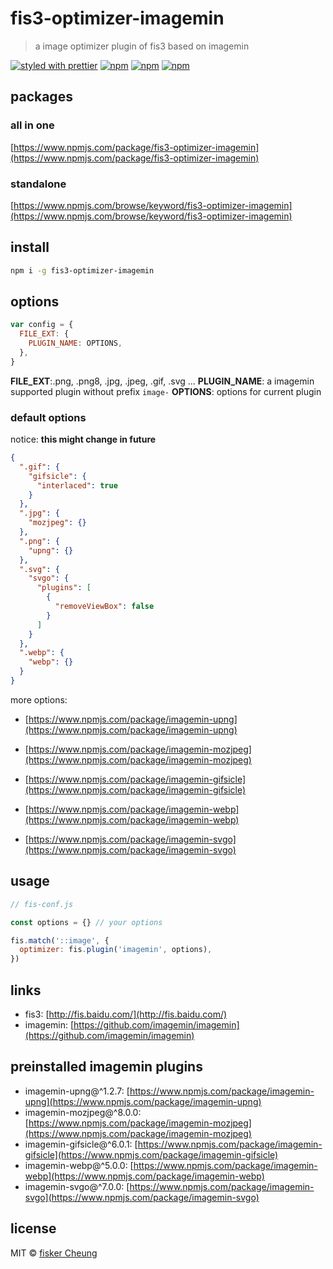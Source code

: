 # fis3-optimizer-imagemin

> a image optimizer plugin of fis3 based on imagemin

[![styled with prettier](https://img.shields.io/badge/styled_with-prettier-ff69b4.svg?style=flat-square)](https://github.com/prettier/prettier)
[![npm](https://img.shields.io/npm/v/fis3-optimizer-imagemin.svg?style=flat-square)](https://www.npmjs.com/package/fis3-optimizer-imagemin)
[![npm](https://img.shields.io/npm/dt/fis3-optimizer-imagemin.svg?style=flat-square)](https://www.npmjs.com/package/fis3-optimizer-imagemin)
[![npm](https://img.shields.io/npm/dm/fis3-optimizer-imagemin.svg?style=flat-square)](https://www.npmjs.com/package/fis3-optimizer-imagemin)

## packages

### all in one

[https://www.npmjs.com/package/fis3-optimizer-imagemin](https://www.npmjs.com/package/fis3-optimizer-imagemin)

### standalone

[https://www.npmjs.com/browse/keyword/fis3-optimizer-imagemin](https://www.npmjs.com/browse/keyword/fis3-optimizer-imagemin)

## install

```sh
npm i -g fis3-optimizer-imagemin
```

## options

```js
var config = {
  FILE_EXT: {
    PLUGIN_NAME: OPTIONS,
  },
}
```

**FILE_EXT**:.png, .png8, .jpg, .jpeg, .gif, .svg ...
**PLUGIN_NAME**: a imagemin supported plugin without prefix `image-`
**OPTIONS**: options for current plugin

### default options

notice: **this might change in future**

```json
{
  ".gif": {
    "gifsicle": {
      "interlaced": true
    }
  },
  ".jpg": {
    "mozjpeg": {}
  },
  ".png": {
    "upng": {}
  },
  ".svg": {
    "svgo": {
      "plugins": [
        {
          "removeViewBox": false
        }
      ]
    }
  },
  ".webp": {
    "webp": {}
  }
}
```

more options:

- [https://www.npmjs.com/package/imagemin-upng](https://www.npmjs.com/package/imagemin-upng)

- [https://www.npmjs.com/package/imagemin-mozjpeg](https://www.npmjs.com/package/imagemin-mozjpeg)

- [https://www.npmjs.com/package/imagemin-gifsicle](https://www.npmjs.com/package/imagemin-gifsicle)

- [https://www.npmjs.com/package/imagemin-webp](https://www.npmjs.com/package/imagemin-webp)

- [https://www.npmjs.com/package/imagemin-svgo](https://www.npmjs.com/package/imagemin-svgo)

## usage

```js
// fis-conf.js

const options = {} // your options

fis.match('::image', {
  optimizer: fis.plugin('imagemin', options),
})
```

## links

- fis3: [http://fis.baidu.com/](http://fis.baidu.com/)
- imagemin: [https://github.com/imagemin/imagemin](https://github.com/imagemin/imagemin)

## preinstalled imagemin plugins

- imagemin-upng@^1.2.7: [https://www.npmjs.com/package/imagemin-upng](https://www.npmjs.com/package/imagemin-upng)
- imagemin-mozjpeg@^8.0.0: [https://www.npmjs.com/package/imagemin-mozjpeg](https://www.npmjs.com/package/imagemin-mozjpeg)
- imagemin-gifsicle@^6.0.1: [https://www.npmjs.com/package/imagemin-gifsicle](https://www.npmjs.com/package/imagemin-gifsicle)
- imagemin-webp@^5.0.0: [https://www.npmjs.com/package/imagemin-webp](https://www.npmjs.com/package/imagemin-webp)
- imagemin-svgo@^7.0.0: [https://www.npmjs.com/package/imagemin-svgo](https://www.npmjs.com/package/imagemin-svgo)

## license

MIT © [fisker Cheung](https://www.fiskercheung.com/)

